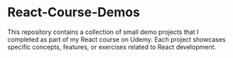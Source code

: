 # React-Course-Demos

This repository contains a collection of small demo projects that I completed as part of my React course on Udemy.
Each project showcases specific concepts, features, or exercises related to React development.
